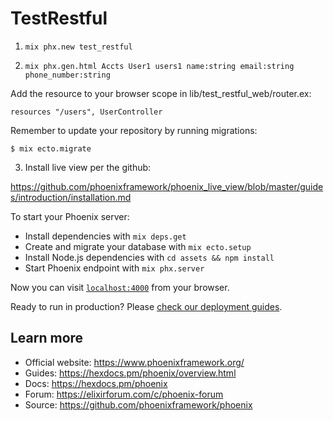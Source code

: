 # TestRestful


1.  `mix phx.new test_restful`

2. `mix phx.gen.html Accts User1 users1 name:string email:string phone_number:string`

Add the resource to your browser scope in lib/test_restful_web/router.ex:

    resources "/users", UserController


Remember to update your repository by running migrations:

    $ mix ecto.migrate
 
3. Install live view per the github:

https://github.com/phoenixframework/phoenix_live_view/blob/master/guides/introduction/installation.md



To start your Phoenix server:

  * Install dependencies with `mix deps.get`
  * Create and migrate your database with `mix ecto.setup`
  * Install Node.js dependencies with `cd assets && npm install`
  * Start Phoenix endpoint with `mix phx.server`

Now you can visit [`localhost:4000`](http://localhost:4000) from your browser.

Ready to run in production? Please [check our deployment guides](https://hexdocs.pm/phoenix/deployment.html).

## Learn more

  * Official website: https://www.phoenixframework.org/
  * Guides: https://hexdocs.pm/phoenix/overview.html
  * Docs: https://hexdocs.pm/phoenix
  * Forum: https://elixirforum.com/c/phoenix-forum
  * Source: https://github.com/phoenixframework/phoenix
